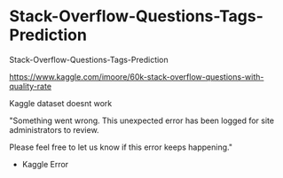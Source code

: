 # Stack-Overflow-Questions-Tags-Prediction
Stack-Overflow-Questions-Tags-Prediction

https://www.kaggle.com/imoore/60k-stack-overflow-questions-with-quality-rate

Kaggle dataset doesnt work

"Something went wrong.
This unexpected error has been logged for site administrators to review.

Please feel free to let us know if this error keeps happening."

- Kaggle Error
